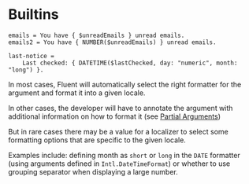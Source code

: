 # Builtins

```
emails = You have { $unreadEmails } unread emails.
emails2 = You have { NUMBER($unreadEmails) } unread emails.

last-notice =
    Last checked: { DATETIME($lastChecked, day: "numeric", month: "long") }.
```

In most cases, Fluent will automatically select the right formatter for the
argument and format it into a given locale.

In other cases, the developer will have to annotate the argument with additional
information on how to format it (see [Partial Arguments](functions.html#partial-arguments))

But in rare cases there may be a value for a localizer to select some formatting
options that are specific to the given locale.

Examples include: defining month as `short` or `long` in the `DATE`
formatter (using arguments defined in `Intl.DateTimeFormat`) or whether to use
grouping separator when displaying a large number.
